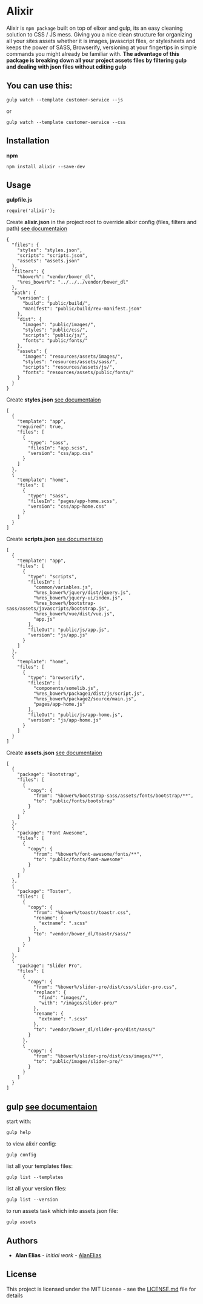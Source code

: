 # Alixir
Alixir is `npm package` built on top of elixer and gulp, its an easy cleaning solution to CSS / JS mess. Giving you a nice clean structure for organizing all your sites assets whether it is images, javascript files, or stylesheets and keeps the power of SASS, Browserify, versioning at your fingertips in simple commands you might already be familiar with.
**The advantage of this package is breaking down all your project assets files by filtering gulp and dealing with json files without editing gulp** 

## You can use this:
```
gulp watch --template customer-service --js
```
or
```
gulp watch --template customer-service --css
```


## Installation ##
**npm** 
```
npm install alixir --save-dev
```

## Usage
**gulpfile.js** 
```
require('alixir');
```

Create **alixir.json** in the project root to override alixir config (files, filters and path) [see documentaion](ALIXIR.md) 
```
{
  "files": {
    "styles": "styles.json",
    "scripts": "scripts.json",
    "assets": "assets.json"
  },
  "filters": {
    "%bower%": "vendor/bower_dl",
    "%res_bower%": "../../../vendor/bower_dl"
  },
  "path": {
    "version": {
      "build": "public/build/",
      "manifest": "public/build/rev-manifest.json"
    },
    "dist": {
      "images": "public/images/",
      "styles": "public/css/",
      "scripts": "public/js/",
      "fonts": "public/fonts/"
    },
    "assets": {
      "images": "resources/assets/images/",
      "styles": "resources/assets/sass/",
      "scripts": "resources/assets/js/",
      "fonts": "resources/assets/public/fonts/"
    }
  }
}
```

Create **styles.json**  [see documentaion](STYLES.md)
```
[
  {
    "template": "app",
    "required": true,
    "files": [
      {
        "type": "sass",
        "filesIn": "app.scss",
        "version": "css/app.css"
      }
    ]
  },
  {
    "template": "home",
    "files": [
      {
        "type": "sass",
        "filesIn": "pages/app-home.scss",
        "version": "css/app-home.css"
      }
    ]
  }
]
```

Create **scripts.json**  [see documentaion](SCRIPTS.md)
```
[
  {
    "template": "app",
    "files": [
      {
        "type": "scripts",
        "filesIn": [
          "common/variables.js",
          "%res_bower%/jquery/dist/jquery.js",
          "%res_bower%/jquery-ui/index.js",
          "%res_bower%/bootstrap-sass/assets/javascripts/bootstrap.js",
          "%res_bower%/vue/dist/vue.js",
          "app.js"
        ],
        "fileOut": "public/js/app.js",
        "version": "js/app.js"
      }
    ]
  },
  {
    "template": "home",
    "files": [
      {
        "type": "browserify",
        "filesIn": [
          "components/somelib.js",
          "%res_bower%/package1/dist/js/script.js",
          "%res_bower%/package2/source/main.js",
          "pages/app-home.js"
        ],
        "fileOut": "public/js/app-home.js",
        "version": "js/app-home.js"
      }
    ]
  }
]
```

Create **assets.json** [see documentaion](ASSETS.md)
```
[
  {
    "package": "Bootstrap",
    "files": [
      {
        "copy": {
          "from": "%bower%/bootstrap-sass/assets/fonts/bootstrap/**",
          "to": "public/fonts/bootstrap"
        }
      }
    ]
  },
  {
    "package": "Font Awesome",
    "files": [
      {
        "copy": {
          "from": "%bower%/font-awesome/fonts/**",
          "to": "public/fonts/font-awesome"
        }
      }
    ]
  },
  {
    "package": "Toster",
    "files": [
      {
        "copy": {
          "from": "%bower%/toastr/toastr.css",
          "rename": {
            "extname": ".scss"
          },
          "to": "vendor/bower_dl/toastr/sass/"
        }
      }
    ]
  },
  {
    "package": "Slider Pro",
    "files": [
      {
        "copy": {
          "from": "%bower%/slider-pro/dist/css/slider-pro.css",
          "replace": {
            "find": "images/",
            "with": "/images/slider-pro/"
          },
          "rename": {
            "extname": ".scss"
          },
          "to": "vendor/bower_dl/slider-pro/dist/sass/"
        }
      },
      {
        "copy": {
          "from": "%bower%/slider-pro/dist/css/images/**",
          "to": "public/images/slider-pro/"
        }
      }
    ]
  }
]
```

## gulp [see documentaion](GULP.md) 

start with:
```
gulp help
```

to view alixir config:
```
gulp config
```

list all your templates files:
```
gulp list --templates
```

list all your version files:
```
gulp list --version
```

to run assets task which into assets.json file:
```
gulp assets
```


## Authors

* **Alan Elias** - *Initial work* - [AlanElias](https://github.com/AlanElias)


## License

This project is licensed under the MIT License - see the [LICENSE.md](LICENSE.md) file for details


